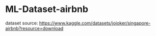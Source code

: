 # ML-Dataset-airbnb

dataset source: https://www.kaggle.com/datasets/jojoker/singapore-airbnb?resource=download
